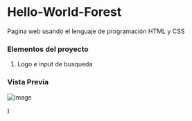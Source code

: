 # Hello-World-Forest
Pagina web usando el lenguaje de programación HTML y CSS

### Elementos del proyecto
<ol>
   <li>Logo e input de busqueda</li>
 </ol>

### Vista Previa
![image](https://github.com/AdrianaRicardez/Hello-World-Forest/assets/151890820/34992f89-557c-4ba0-9ea4-54c289772e78)


)


